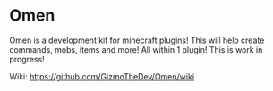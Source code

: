 # Omen
Omen is a development kit for minecraft plugins! This will help create commands,
mobs, items and more! All within 1 plugin! This is work in progress!

Wiki: https://github.com/GizmoTheDev/Omen/wiki

